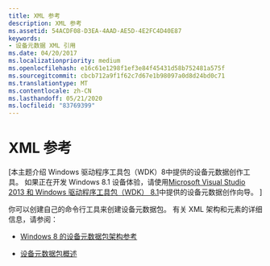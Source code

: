 ```yaml
---
title: XML 参考
description: XML 参考
ms.assetid: 54ACDF08-D3EA-4AAD-AE5D-4E2FC4D40E87
keywords:
- 设备元数据 XML 引用
ms.date: 04/20/2017
ms.localizationpriority: medium
ms.openlocfilehash: e16c61e1298f1ef3e84f45431d58b752481a575f
ms.sourcegitcommit: cbcb712a9f1f62c7d67e1b98097a0d8d24bd0c71
ms.translationtype: MT
ms.contentlocale: zh-CN
ms.lasthandoff: 05/21/2020
ms.locfileid: "83769399"
---
```

# <a name="xml-reference"></a>XML 参考


\[本主题介绍 Windows 驱动程序工具包（WDK）8中提供的设备元数据创作工具。 如果正在开发 Windows 8.1 设备体验，请使用[Microsoft Visual Studio 2013 和 Windows 驱动程序工具包（WDK） 8.1](https://www.microsoft.com/download/details.aspx?id=42273)中提供的设备元数据创作向导。 \]

你可以创建自己的命令行工具来创建设备元数据包。 有关 XML 架构和元素的详细信息，请参阅：

-   [Windows 8 的设备元数据包架构参考](https://docs.microsoft.com/previous-versions/windows/hardware/metadata/dn465877(v=vs.85))

-  [设备元数据包概述](https://docs.microsoft.com/windows-hardware/drivers/install/overview-of-device-metadata-packages)
 





